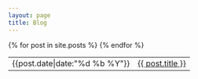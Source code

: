 ```yaml
---
layout: page
title: Blog
---
```


<section>
  <table>
    {% for post in site.posts %}
      <tr>
        <td><i class="icon-clock"></i> <time datetime="{{post.date|date:"%F"}}">{{post.date|date:"%d %b %Y"}}</time></td>  
        <td><a href="{{site.baseurl}}{{ post.url }}">{{ post.title }}</a></td>
      </tr>
    {% endfor %}
  </table>
</section>